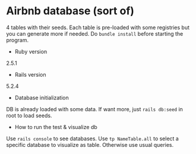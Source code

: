 # Airbnb database (sort of)

4 tables with their seeds. Each table is pre-loaded with some registries but you can generate more if needed. Do ``bundle install`` before starting the program.

* Ruby version

2.5.1

* Rails version

5.2.4

* Database initialization

DB is already loaded with some data. If want more, just `rails db:seed` in root to load seeds.

* How to run the test & visualize db

Use `rails console` to see databases. Use `tp NameTable.all` to select a specific database to visualize as table. Otherwise use usual queries. 
